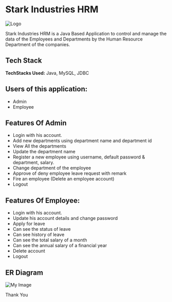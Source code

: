 
# Stark Industries HRM

![Logo](https://oyster.ignimgs.com/mediawiki/apis.ign.com/marvel-studios-cinematic-universe/c/c4/Stark_industries_1.jpg?width=640)




Stark Industries HRM is a Java Based Application to control and manage the data of the
Employees and Departments by the Human Resource Department of the companies.



## Tech Stack

**TechStacks Used:** Java, MySQL, JDBC


## Users of this application:

 - Admin
 - Employee
 
## Features Of Admin

- Login with his account.
- Add new departments using department name and department id
- View All the departments
- Update the department name
- Register a new employee using username, default password & department, salary.
- Change department of the employee
- Approve of deny employee leave request with remark
- Fire an employee (Delete an employee account)
- Logout


## Features Of Employee:

- Login with his account.
- Update his account details and change password
- Apply for leave
- Can see the status of leave
- Can see history of leave
- Can see the total salary of a month
- Can see the annual salary of a financial year
- Delete account
- Logout

## ER Diagram

![My Image](https://drive.google.com/uc?export=view&id=1iki4tFyz_iTDNnBk1HRLPXNzS7PHsckx)


Thank You
